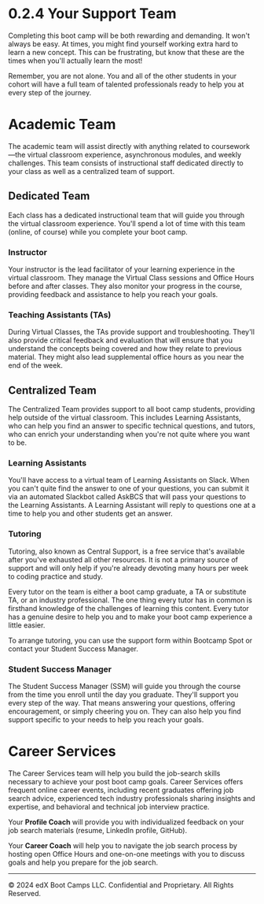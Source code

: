 # 0.2.4 Your Support Team

Completing this boot camp will be both rewarding and demanding. It won't always be easy. At times, you might find yourself working extra hard to learn a new concept. This can be frustrating, but know that these are the times when you'll actually learn the most!

Remember, you are not alone. You and all of the other students in your cohort will have a full team of talented professionals ready to help you at every step of the journey.

# Academic Team
The academic team will assist directly with anything related to coursework—the virtual classroom experience, asynchronous modules, and weekly challenges. This team consists of instructional staff dedicated directly to your class as well as a centralized team of support.

## Dedicated Team 
Each class has a dedicated instructional team that will guide you through the virtual classroom experience. You'll spend a lot of time with this team (online, of course) while you complete your boot camp.

### Instructor
Your instructor is the lead facilitator of your learning experience in the virtual classroom. They manage the Virtual Class sessions and Office Hours before and after classes. They also monitor your progress in the course, providing feedback and assistance to help you reach your goals.

### Teaching Assistants (TAs)
During Virtual Classes, the TAs provide support and troubleshooting. They'll also provide critical feedback and evaluation that will ensure that you understand the concepts being covered and how they relate to previous material. They might also lead supplemental office hours as you near the end of the week.

## Centralized Team
The Centralized Team provides support to all boot camp students, providing help outside of the virtual classroom. This includes Learning Assistants, who can help you find an answer to specific technical questions, and tutors, who can enrich your understanding when you're not quite where you want to be.

### Learning Assistants
You'll have access to a virtual team of Learning Assistants on Slack. When you can't quite find the answer to one of your questions, you can submit it via an automated Slackbot called AskBCS that will pass your questions to the Learning Assistants. A Learning Assistant will reply to questions one at a time to help you and other students get an answer.

### Tutoring
Tutoring, also known as Central Support, is a free service that's available after you've exhausted all other resources. It is not a primary source of support and will only help if you're already devoting many hours per week to coding practice and study.

Every tutor on the team is either a boot camp graduate, a TA or substitute TA, or an industry professional. The one thing every tutor has in common is firsthand knowledge of the challenges of learning this content. Every tutor has a genuine desire to help you and to make your boot camp experience a little easier.

To arrange tutoring, you can use the support form within Bootcamp Spot or contact your Student Success Manager.

### Student Success Manager
The Student Success Manager (SSM) will guide you through the course from the time you enroll until the day you graduate. They'll support you every step of the way. That means answering your questions, offering encouragement, or simply cheering you on. They can also help you find support specific to your needs to help you reach your goals.

# Career Services
The Career Services team will help you build the job-search skills necessary to achieve your post boot camp goals. Career Services offers frequent online career events, including recent graduates offering job search advice, experienced tech industry professionals sharing insights and expertise, and behavioral and technical job interview practice.

Your **Profile Coach** will provide you with individualized feedback on your job search materials (resume, LinkedIn profile, GitHub).

Your **Career Coach** will help you to navigate the job search process by hosting open Office Hours and one-on-one meetings with you to discuss goals and help you prepare for the job search.

---
© 2024 edX Boot Camps LLC. Confidential and Proprietary. All Rights Reserved.
